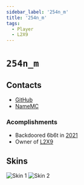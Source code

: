 ```yaml
---
sidebar_label: '254n_m'
title: '254n_m'
tags:
  - Player
  - L2X9
---
```


# `254n_m`

## Contacts
* [GitHub](https://github.com/254nm)
* [NameMC](https://namemc.com/profile/254m_n.2)

### Acomplishments
- Backdoored 6b6t in [2021](../History/2021.md)
- Owner of [L2X9](../MC%20Servers/L2X9.md)

## Skins
![Skin 1](https://s.namemc.com/3d/skin/body.png?id=7afc47e209deb184&model=classic&theta=30&phi=21&time=90&width=100&height=200)
![Skin 2](https://s.namemc.com/3d/skin/body.png?id=9820ff5393a5a57d&model=classic&theta=30&phi=21&time=90&width=100&height=200)